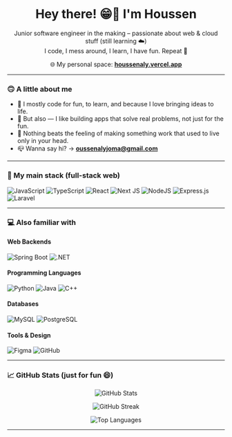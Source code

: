 <h1 align="center">Hey there! 😁👋 I'm Houssen</h1>
<p align="center">
  Junior software engineer in the making – passionate about web & cloud stuff (still learning ☁️)<br>
  I code, I mess around, I learn, I have fun. Repeat 🔁
</p>

<p align="center">
  🌐 My personal space: <a href="https://houssenaly.vercel.app" target="_blank"><strong>houssenaly.vercel.app</strong></a>
</p>

---

### 🙃 A little about me

- 🌱 I mostly code for fun, to learn, and because I love bringing ideas to life.
- 🧠 But also — I like building apps that solve real problems, not just for the fun.
- 🚀  Nothing beats the feeling of making something work that used to live only in your head.
- 📪 Wanna say hi? → **oussenalyjoma@gmail.com**

---

### 🧰 My main stack (full-stack web)

![JavaScript](https://img.shields.io/badge/javascript-%23323330.svg?style=for-the-badge&logo=javascript&logoColor=%23F7DF1E)
![TypeScript](https://img.shields.io/badge/typescript-%23007ACC.svg?style=for-the-badge&logo=typescript&logoColor=white)
![React](https://img.shields.io/badge/react-%2320232a.svg?style=for-the-badge&logo=react&logoColor=%2361DAFB)
![Next JS](https://img.shields.io/badge/Next-black?style=for-the-badge&logo=next.js&logoColor=white)
![NodeJS](https://img.shields.io/badge/node.js-6DA55F?style=for-the-badge&logo=node.js&logoColor=white)
![Express.js](https://img.shields.io/badge/express.js-%23404d59.svg?style=for-the-badge&logo=express&logoColor=%2361DAFB)
![Laravel](https://img.shields.io/badge/laravel-%23FF2D20.svg?style=for-the-badge&logo=laravel&logoColor=white)

---

### 💻 Also familiar with

#### Web Backends
![Spring Boot](https://img.shields.io/badge/spring--boot-%236DB33F.svg?style=for-the-badge&logo=spring-boot&logoColor=white)
![.NET](https://img.shields.io/badge/.NET-512BD4?style=for-the-badge&logo=dotnet&logoColor=white)

#### Programming Languages
![Python](https://img.shields.io/badge/python-3670A0?style=for-the-badge&logo=python&logoColor=ffdd54)
![Java](https://img.shields.io/badge/java-%23ED8B00.svg?style=for-the-badge&logo=openjdk&logoColor=white)
![C++](https://img.shields.io/badge/c++-%2300599C.svg?style=for-the-badge&logo=c%2B%2B&logoColor=white)

#### Databases
![MySQL](https://img.shields.io/badge/mysql-4479A1.svg?style=for-the-badge&logo=mysql&logoColor=white)
![PostgreSQL](https://img.shields.io/badge/postgres-%23316192.svg?style=for-the-badge&logo=postgresql&logoColor=white)

#### Tools & Design
![Figma](https://img.shields.io/badge/figma-%23F24E1E.svg?style=for-the-badge&logo=figma&logoColor=white)
![GitHub](https://img.shields.io/badge/github-%23121011.svg?style=for-the-badge&logo=github&logoColor=white)

---

### 📈 GitHub Stats (just for fun 😄)

<div align="center">

![GitHub Stats](https://github-readme-stats.vercel.app/api?username=alyhoussen&theme=dark&hide_border=false&include_all_commits=true&count_private=true)

![GitHub Streak](https://nirzak-streak-stats.vercel.app/?user=alyhoussen&theme=dark&hide_border=false)

![Top Languages](https://github-readme-stats.vercel.app/api/top-langs/?username=alyhoussen&theme=dark&hide_border=false&layout=compact)

</div>

---

<!-- Not here to impress, just to share what I love doing -->
